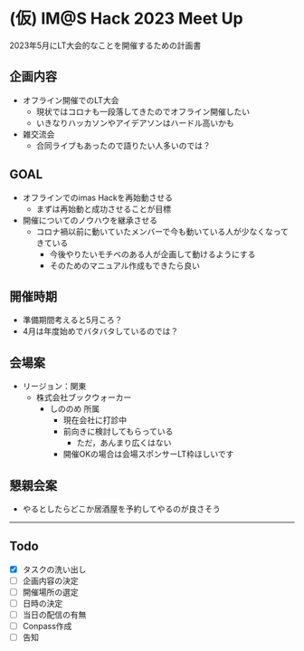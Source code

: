 # (仮) IM@S Hack 2023 Meet Up

2023年5月にLT大会的なことを開催するための計画書

## 企画内容

- オフライン開催でのLT大会
  - 現状ではコロナも一段落してきたのでオフライン開催したい
  - いきなりハッカソンやアイデアソンはハードル高いかも
- 雑交流会
  - 合同ライブもあったので語りたい人多いのでは？

## GOAL

- オフラインでのimas Hackを再始動させる
  - まずは再始動と成功させることが目標
- 開催についてのノウハウを継承させる
  - コロナ禍以前に動いていたメンバーで今も動いている人が少なくなってきている
    - 今後やりたいモチベのある人が企画して動けるようにする
    - そのためのマニュアル作成もできたら良い

## 開催時期

- 準備期間考えると5月ころ？
- 4月は年度始めでバタバタしているのでは？

## 会場案

- リージョン：関東
  - 株式会社ブックウォーカー
    - しののめ 所属
      - 現在会社に打診中
      - 前向きに検討してもらっている
        - ただ，あんまり広くはない
      - 開催OKの場合は会場スポンサーLT枠ほしいです

## 懇親会案

- やるとしたらどこか居酒屋を予約してやるのが良さそう

---

## Todo

- [x] タスクの洗い出し
- [ ] 企画内容の決定
- [ ] 開催場所の選定
- [ ] 日時の決定
- [ ] 当日の配信の有無
- [ ] Conpass作成
- [ ] 告知
